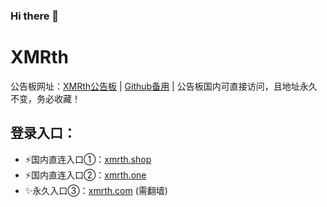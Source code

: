 ### Hi there 👋

# XMRth
公告板网址：[XMRth公告板](https://xmrth.net) | [Github备用](https://github.com/xmrth/xmrth "Github地址") | 公告板国内可直接访问，且地址永久不变，务必收藏！

## 登录入口：
- ⚡国内直连入口①：[xmrth.shop](https://xmrth.shop/)
- ⚡国内直连入口②：[xmrth.one](https://xmrth.one/)
- ✨永久入口③：[xmrth.com](https://xmrth.com/) (需翻墙)
